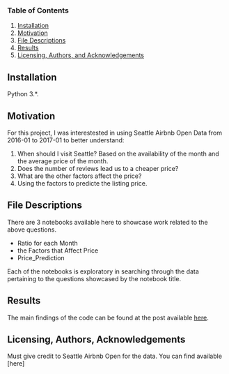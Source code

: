 ### Table of Contents

1. [Installation](#installation)
2. [Motivation](#motivation)
3. [File Descriptions](#files)
4. [Results](#results)
5. [Licensing, Authors, and Acknowledgements](#licensing)

## Installation <a name="installation"></a>

Python 3.*.

## Motivation<a name="motivation"></a>

For this project, I was interestested in using Seattle Airbnb Open Data from 2016-01 to 2017-01 to better understand:

1. When should I visit Seattle? Based on the availability of the month and the average price of the month. 
2. Does the number of reviews lead us to a cheaper price? 
3. What are the other factors affect the price? 
4. Using the factors to predicte the listing price. 

## File Descriptions <a name="files"></a>

There are 3 notebooks available here to showcase work related to the above questions. 

- Ratio for each Month
- the Factors that Affect Price
- Price_Prediction

Each of the notebooks is exploratory in searching through the data pertaining to the questions showcased by the notebook title.

## Results<a name="results"></a>

The main findings of the code can be found at the post available [here](https://medium.com/@wizchu/tips-for-booking-cheap-seattles-airbnb-81d4d772a5c6).

## Licensing, Authors, Acknowledgements<a name="licensing"></a>

Must give credit to Seattle Airbnb Open for the data.  You can find available [here]
